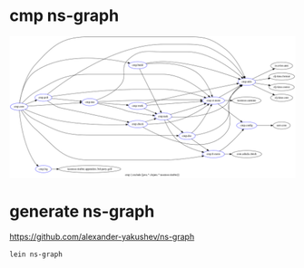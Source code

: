 # cmp ns-graph

![cmp ns-graph](../graph.png)

# generate ns-graph

https://github.com/alexander-yakushev/ns-graph

```shell
lein ns-graph
```